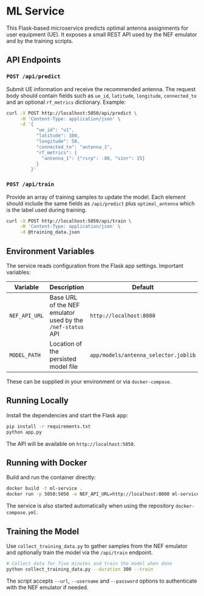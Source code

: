 # ML Service

This Flask-based microservice predicts optimal antenna assignments for user equipment (UE).
It exposes a small REST API used by the NEF emulator and by the training scripts.

## API Endpoints

### `POST /api/predict`
Submit UE information and receive the recommended antenna.
The request body should contain fields such as `ue_id`, `latitude`, `longitude`,
`connected_to` and an optional `rf_metrics` dictionary. Example:

```bash
curl -X POST http://localhost:5050/api/predict \
     -H 'Content-Type: application/json' \
     -d '{
           "ue_id": "u1",
           "latitude": 100,
           "longitude": 50,
           "connected_to": "antenna_1",
           "rf_metrics": {
             "antenna_1": {"rsrp": -80, "sinr": 15}
           }
         }'
```

### `POST /api/train`
Provide an array of training samples to update the model. Each element should
include the same fields as `/api/predict` plus `optimal_antenna` which is the
label used during training.

```bash
curl -X POST http://localhost:5050/api/train \
     -H 'Content-Type: application/json' \
     -d @training_data.json
```

## Environment Variables

The service reads configuration from the Flask app settings. Important variables:

| Variable      | Description                                               | Default                       |
|---------------|-----------------------------------------------------------|-------------------------------|
| `NEF_API_URL` | Base URL of the NEF emulator used by the `/nef-status` API | `http://localhost:8080`       |
| `MODEL_PATH`  | Location of the persisted model file                      | `app/models/antenna_selector.joblib` |

These can be supplied in your environment or via `docker-compose`.

## Running Locally

Install the dependencies and start the Flask app:

```bash
pip install -r requirements.txt
python app.py
```

The API will be available on `http://localhost:5050`.

## Running with Docker

Build and run the container directly:

```bash
docker build -t ml-service .
docker run -p 5050:5050 -e NEF_API_URL=http://localhost:8080 ml-service
```

The service is also started automatically when using the repository
`docker-compose.yml`.

## Training the Model

Use `collect_training_data.py` to gather samples from the NEF emulator and
optionally train the model via the `/api/train` endpoint.

```bash
# Collect data for five minutes and train the model when done
python collect_training_data.py --duration 300 --train
```

The script accepts `--url`, `--username` and `--password` options to authenticate
with the NEF emulator if needed.
